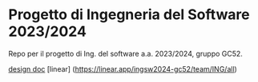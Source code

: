 # Progetto di Ingegneria del Software 2023/2024

Repo per il progetto di Ing. del software a.a. 2023/2024, gruppo GC52.  

[design doc](https://onedrive.live.com/edit?id=1F421839E4C563F3!1040&resid=1F421839E4C563F3!1040&ithint=file%2cdocx&authkey=!ABCsSRtd3BrLvgE&wdo=2&cid=1f421839e4c563f3)
[linear] (https://linear.app/ingsw2024-gc52/team/ING/all)
